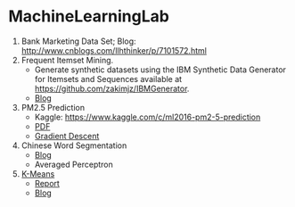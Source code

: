 # MachineLearningLab
1. Bank Marketing Data Set; Blog: http://www.cnblogs.com/llhthinker/p/7101572.html
2. Frequent Itemset Mining. 
   - Generate synthetic datasets using the IBM Synthetic Data Generator for Itemsets and Sequences
     available at https://github.com/zakimjz/IBMGenerator.
   - [Blog](https://www.cnblogs.com/llhthinker/p/6719779.html)
3. PM2.5 Prediction
   - Kaggle: https://www.kaggle.com/c/ml2016-pm2-5-prediction
   - [PDF](http://speech.ee.ntu.edu.tw/~tlkagk/courses/ML_2016/Lecture/hw1.pdf)
   - [Gradient Descent](https://github.com/llhthinker/MachineLearningLab/blob/master/PM2.5-Prediction/linear_regresssion.py)
4. Chinese Word Segmentation
   - [Blog](http://www.cnblogs.com/llhthinker/p/6323604.html)
   - Averaged Perceptron
5. [K-Means](./K-Means/kMeans.py)
   - [Report](./K-Means/Report.md)
   - [Blog](https://www.cnblogs.com/llhthinker/p/5494321.html)
